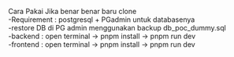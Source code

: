 Cara Pakai Jika benar benar baru clone<br>
-Requirement : postgresql + PGadmin untuk databasenya<br>
-restore DB di PG admin menggunakan backup db_poc_dummy.sql<br>
-backend   : open terminal -> pnpm install -> pnpm run dev<br>
-frontend  : open terminal -> pnpm install -> pnpm run dev<br>   
